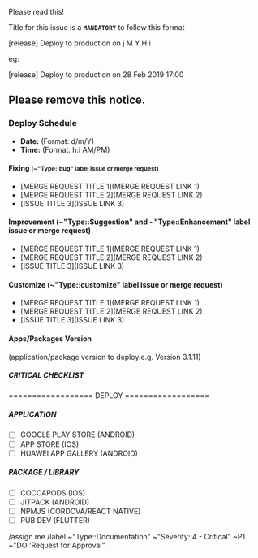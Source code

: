 Please read this!

Title for this issue is a **`MANDATORY`** to follow this format

  [release] Deploy to production on j M Y H:i
  
eg:

  [release] Deploy to production on 28 Feb 2019 17:00
  
Please remove this notice.
------

### Deploy Schedule

+ **Date:** (Format: d/m/Y)
+ **Time:** (Format: h:i AM/PM)

#### Fixing <small>(~"Type::bug" label issue or merge request)</small>

+ [MERGE REQUEST TITLE 1](MERGE REQUEST LINK 1)
+ [MERGE REQUEST TITLE 2](MERGE REQUEST LINK 2)
+ [ISSUE TITLE 3](ISSUE LINK 3)

#### Improvement (~"Type::Suggestion" and ~"Type::Enhancement" label issue or merge request)

+ [MERGE REQUEST TITLE 1](MERGE REQUEST LINK 1)
+ [MERGE REQUEST TITLE 2](MERGE REQUEST LINK 2)
+ [ISSUE TITLE 3](ISSUE LINK 3)

#### Customize (~"Type::customize" label issue or merge request)

+ [MERGE REQUEST TITLE 1](MERGE REQUEST LINK 1)
+ [MERGE REQUEST TITLE 2](MERGE REQUEST LINK 2)
+ [ISSUE TITLE 3](ISSUE LINK 3)

#### Apps/Packages Version

(application/package version to deploy.e.g. Version 3.1.11)

##### CRITICAL CHECKLIST

================== DEPLOY ==================

##### APPLICATION

* [ ] GOOGLE PLAY STORE (ANDROID)
* [ ] APP STORE (IOS)
* [ ] HUAWEI APP GALLERY (ANDROID)

##### PACKAGE / LIBRARY

* [ ] COCOAPODS (IOS)
* [ ] JITPACK (ANDROID)
* [ ] NPMJS (CORDOVA/REACT NATIVE)
* [ ] PUB DEV (FLUTTER)

/assign me
/label ~"Type::Documentation" ~"Severity::4 - Critical" ~P1 ~"DO::Request for Approval"